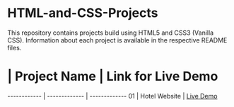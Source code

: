# HTML-and-CSS-Projects

This repository contains projects build using HTML5 and CSS3 (Vanilla CSS). Information about each project is available in the respective README files.


# | Project Name | Link for Live Demo
------------ | ------------- | -------------
01  | Hotel Website | [Live Demo](https://focused-thompson-2db155.netlify.app/index.html)

